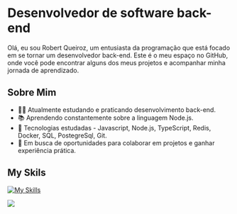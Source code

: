 # Desenvolvedor de software back-end

Olá, eu sou Robert Queiroz, um entusiasta da programação que está focado em se tornar um desenvolvedor back-end. Este é o meu espaço no GitHub, onde você pode encontrar alguns dos meus projetos e acompanhar minha jornada de aprendizado.

## Sobre Mim

- 👨‍💻 Atualmente estudando e praticando desenvolvimento back-end.
- 📚 Aprendendo constantemente sobre a linguagem Node.js.
- 🌱 Tecnologias estudadas - Javascript, Node.js, TypeScript, Redis, Docker, SQL, PostegreSql, Git.
- 💼 Em busca de oportunidades para colaborar em projetos e ganhar experiência prática.

## My Skils
[![My Skills](https://skillicons.dev/icons?i=js,nodejs,ts,postgres,redis,docker,git,linux,express)](https://skillicons.dev)



<picture>
  <source
    srcset="https://github-readme-stats.vercel.app/api?username=robertqsilva&show_icons=true&theme=dark"
    media="(prefers-color-scheme: dark)"
  />
  <source
    srcset="https://github-readme-stats.vercel.app/api?robertqsilva=anuraghazra&show_icons=true"
    media="(prefers-color-scheme: light), (prefers-color-scheme: no-preference)"
  />
  <img src="https://github-readme-stats.vercel.app/api?username=robertqsilva&show_icons=true" />
</picture>
